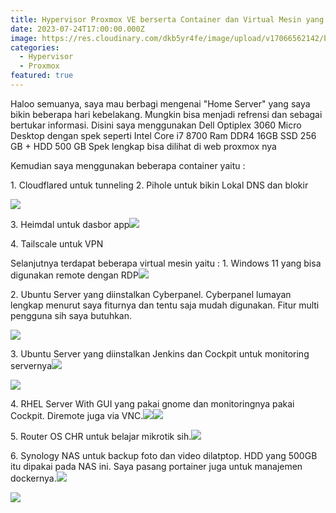 ```yaml
---
title: Hypervisor Proxmox VE berserta Container dan Virtual Mesin yang saya gunakan
date: 2023-07-24T17:00:00.000Z
image: https://res.cloudinary.com/dkb5yr4fe/image/upload/v17066562142/banner/10.png
categories:
  - Hypervisor
  - Proxmox
featured: true
---
```


Haloo semuanya, saya mau berbagi mengenai "Home Server" yang saya bikin beberapa hari kebelakang. Mungkin bisa menjadi refrensi dan sebagai bertukar informasi.
Disini saya menggunakan Dell Optiplex 3060 Micro Desktop dengan spek seperti
Intel Core i7 8700
Ram DDR4 16GB
SSD 256 GB + HDD 500 GB
Spek lengkap bisa dilihat di web proxmox nya

Kemudian saya menggunakan beberapa container yaitu :

1\. Cloudflared untuk tunneling
2\. Pihole untuk bikin Lokal DNS dan blokir

![](https://res.cloudinary.com/dkb5yr4fe/image/upload/v17066562142/post/10/1a4daf663ece3542a54e85f25cccb39031e4eab8-1366x768.webp)

3\. Heimdal untuk dasbor app![](https://res.cloudinary.com/dkb5yr4fe/image/upload/v17066562142/post/10/4ac314926545775941321d43795302b8990d037d-1366x768.webp)

4\. Tailscale untuk VPN

Selanjutnya terdapat beberapa virtual mesin yaitu :
1\. Windows 11 yang bisa digunakan remote dengan RDP![](https://res.cloudinary.com/dkb5yr4fe/image/upload/v17066562142/post/10/d570fba09f257ce81bfedddb11bc18a5979a1816-1366x768.webp)

2\. Ubuntu Server yang diinstalkan Cyberpanel. Cyberpanel lumayan lengkap menurut saya fiturnya dan tentu saja mudah digunakan. Fitur multi pengguna sih saya butuhkan.

![](https://res.cloudinary.com/dkb5yr4fe/image/upload/v17066562142/post/10/bdb6b31ace6cba2841e0778656c29613c4ce83d6-1366x768.webp)

3\. Ubuntu Server yang diinstalkan Jenkins dan Cockpit untuk monitoring servernya![](https://res.cloudinary.com/dkb5yr4fe/image/upload/v17066562142/post/10/5c9db73fa7b408fec60877afff23a2e3b78c8d32-1366x768.webp)

![](https://res.cloudinary.com/dkb5yr4fe/image/upload/v17066562142/post/10/cc6d82bac421222e49c9a5b5535c9a6232668cdb-1366x768.webp)

4\. RHEL Server With GUI yang pakai gnome dan monitoringnya pakai Cockpit. Diremote juga via VNC.![](https://res.cloudinary.com/dkb5yr4fe/image/upload/v17066562142/post/10/99cefb8ebfcd489407c521232f0b6a9a247c2588-1366x768.webp)![](https://res.cloudinary.com/dkb5yr4fe/image/upload/v17066562142/post/10/6d7a34af87f26a1cb2d7f9fc2b231195bdf7f401-1366x768.webp)

5\. Router OS CHR untuk belajar mikrotik sih.![](https://res.cloudinary.com/dkb5yr4fe/image/upload/v17066562142/post/10/22467c163e7702cda6832c23bd931242b133a31a-1366x768.webp)

6\. Synology NAS untuk backup foto dan video dilatptop. HDD yang 500GB itu dipakai pada NAS ini. Saya pasang portainer juga untuk manajemen dockernya.![](https://res.cloudinary.com/dkb5yr4fe/image/upload/v17066562142/post/10/a4fa4c9d68edc101b01d46eff3295ca1189d6375-1366x768.webp)

![](https://res.cloudinary.com/dkb5yr4fe/image/upload/v17066562142/post/10/62b20b80dffad83895ba9c9f84887192824087ed-1366x768.webp)
